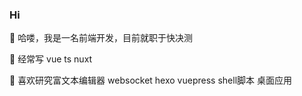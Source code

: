 ### Hi 
🔭 哈喽，我是一名前端开发，目前就职于快决测

🌱 经常写 vue ts nuxt  

👯 喜欢研究富文本编辑器 websocket hexo vuepress shell脚本 桌面应用

<!--
**Lee981265/Lee981265** is a ✨ _special_ ✨ repository because its `README.md` (this file) appears on your GitHub profile.

Here are some ideas to get you started:

- 🔭 I’m currently working on ...
-  I’m currently learning ...
- 👯 I’m looking to collaborate on ...
- 🤔 I’m looking for help with ...
- 💬 Ask me about ...
- 📫 How to reach me: ...
- 😄 Pronouns: ...
- ⚡ Fun fact: ...
-->
